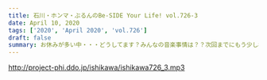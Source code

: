 ```yaml
---
title: 石川・ホンマ・ぶるんのBe-SIDE Your Life! vol.726-3
date: April 10, 2020
tags: ['2020', 'April 2020', 'vol.726']
draft: false
summary: お休みが多い中・・・どうしてます？みんなの音楽事情は？？次回までにもう少し機材良くしておきます！
---
```


http://project-phi.ddo.jp/ishikawa/ishikawa726_3.mp3